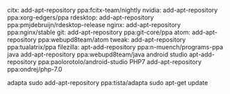 citx:
add-apt-repository ppa:fcitx-team/nightly
nvidia: 
add-apt-repository ppa:xorg-edgers/ppa
rdesktop:
add-apt-repository ppa:pmjdebruijn/rdesktop-release
nginx:
add-apt-repository ppa:nginx/stable
git:
add-apt-repository ppa:git-core/ppa
atom:
add-apt-repository ppa:webupd8team/atom
tweak:
add-apt-repository ppa:tualatrix/ppa
filezilla:
apt-add-repository ppa:n-muench/programs-ppa
java
add-apt-repository ppa:webupd8team/java
android studio
apt-add-repository ppa:paolorotolo/android-studio
PHP7
add-apt-repository ppa:ondrej/php-7.0

adapta
sudo add-apt-repository ppa:tista/adapta
sudo apt-get update